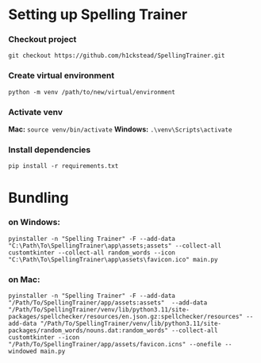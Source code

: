 # Setting up Spelling Trainer 
### Checkout project
`git checkout https://github.com/h1ckstead/SpellingTrainer.git`
### Create virtual environment
`python -m venv /path/to/new/virtual/environment`
### Activate venv
**Mac:** `source venv/bin/activate`
**Windows:** `.\venv\Scripts\activate`
### Install dependencies
`pip install -r requirements.txt`

# Bundling
### on Windows:
`pyinstaller -n "Spelling Trainer" -F --add-data "C:\Path\To\SpellingTrainer\app\assets;assets" --collect-all customtkinter --collect-all random_words --icon "C:\Path\To\SpellingTrainer\app\assets\favicon.ico" main.py`

### on Mac:
`pyinstaller -n "Spelling Trainer" -F --add-data "/Path/To/SpellingTrainer/app/assets:assets"  --add-data "/Path/To/SpellingTrainer/venv/lib/python3.11/site-packages/spellchecker/resources/en.json.gz:spellchecker/resources" --add-data "/Path/To/SpellingTrainer/venv/lib/python3.11/site-packages/random_words/nouns.dat:random_words" --collect-all customtkinter --icon "/Path/To/SpellingTrainer/app/assets/favicon.icns" --onefile --windowed main.py`
